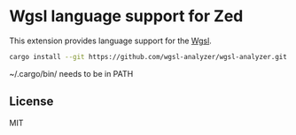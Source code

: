 # Wgsl language support for Zed

This extension provides language support for the [Wgsl](https://www.w3.org/TR/WGSL/).

```bash
cargo install --git https://github.com/wgsl-analyzer/wgsl-analyzer.git wgsl_analyzer
```

~/.cargo/bin/ needs to be in PATH

## License

MIT
